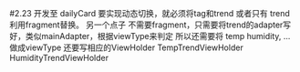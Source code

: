 #2.23
    开发至 dailyCard
    要实现动态切换，就必须将tag和trend 或者只有 trend 利用fragment替换。
    另一个点子
    不需要fragment，只需要将trend的adapter写好，类似mainAdapter，根据viewType来判定
    所以还需要将 temp humidity, ... 做成viewType
    还要写相应的ViewHolder
        TempTrendViewHolder
        HumidityTrendViewHolder

